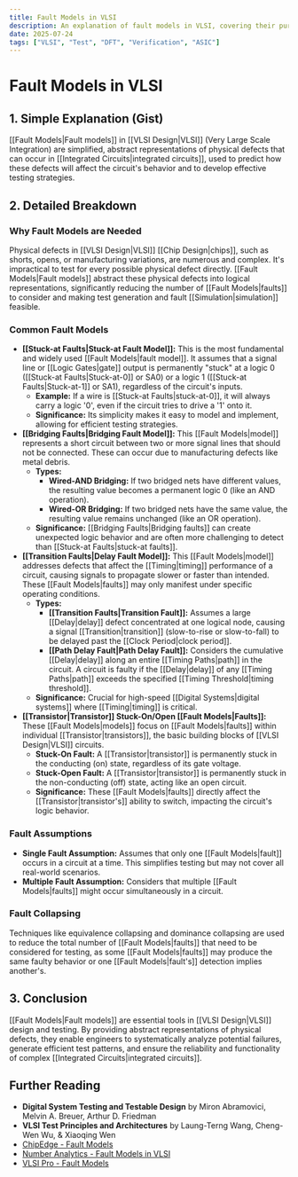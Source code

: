 ```yaml
---
title: Fault Models in VLSI
description: An explanation of fault models in VLSI, covering their purpose, common types (stuck-at, bridging, delay), and fault assumptions.
date: 2025-07-24
tags: ["VLSI", "Test", "DFT", "Verification", "ASIC"]
---
```


# Fault Models in VLSI

## 1. Simple Explanation (Gist)

[[Fault Models|Fault models]] in [[VLSI Design|VLSI]] (Very Large Scale Integration) are simplified, abstract representations of physical defects that can occur in [[Integrated Circuits|integrated circuits]], used to predict how these defects will affect the circuit's behavior and to develop effective testing strategies.

## 2. Detailed Breakdown

### Why Fault Models are Needed

Physical defects in [[VLSI Design|VLSI]] [[Chip Design|chips]], such as shorts, opens, or manufacturing variations, are numerous and complex. It's impractical to test for every possible physical defect directly. [[Fault Models|Fault models]] abstract these physical defects into logical representations, significantly reducing the number of [[Fault Models|faults]] to consider and making test generation and fault [[Simulation|simulation]] feasible.

### Common Fault Models

*   **[[Stuck-at Faults|Stuck-at Fault Model]]:** This is the most fundamental and widely used [[Fault Models|fault model]]. It assumes that a signal line or [[Logic Gates|gate]] output is permanently "stuck" at a logic 0 ([[Stuck-at Faults|Stuck-at-0]] or SA0) or a logic 1 ([[Stuck-at Faults|Stuck-at-1]] or SA1), regardless of the circuit's inputs.
    *   **Example:** If a wire is [[Stuck-at Faults|stuck-at-0]], it will always carry a logic '0', even if the circuit tries to drive a '1' onto it.
    *   **Significance:** Its simplicity makes it easy to model and implement, allowing for efficient testing strategies.
*   **[[Bridging Faults|Bridging Fault Model]]:** This [[Fault Models|model]] represents a short circuit between two or more signal lines that should not be connected. These can occur due to manufacturing defects like metal debris.
    *   **Types:**
        *   **Wired-AND Bridging:** If two bridged nets have different values, the resulting value becomes a permanent logic 0 (like an AND operation).
        *   **Wired-OR Bridging:** If two bridged nets have the same value, the resulting value remains unchanged (like an OR operation).
    *   **Significance:** [[Bridging Faults|Bridging faults]] can create unexpected logic behavior and are often more challenging to detect than [[Stuck-at Faults|stuck-at faults]].
*   **[[Transition Faults|Delay Fault Model]]:** This [[Fault Models|model]] addresses defects that affect the [[Timing|timing]] performance of a circuit, causing signals to propagate slower or faster than intended. These [[Fault Models|faults]] may only manifest under specific operating conditions.
    *   **Types:**
        *   **[[Transition Faults|Transition Fault]]:** Assumes a large [[Delay|delay]] defect concentrated at one logical node, causing a signal [[Transition|transition]] (slow-to-rise or slow-to-fall) to be delayed past the [[Clock Period|clock period]].
        *   **[[Path Delay Fault|Path Delay Fault]]:** Considers the cumulative [[Delay|delay]] along an entire [[Timing Paths|path]] in the circuit. A circuit is faulty if the [[Delay|delay]] of any [[Timing Paths|path]] exceeds the specified [[Timing Threshold|timing threshold]].
    *   **Significance:** Crucial for high-speed [[Digital Systems|digital systems]] where [[Timing|timing]] is critical.
*   **[[Transistor|Transistor]] Stuck-On/Open [[Fault Models|Faults]]:** These [[Fault Models|models]] focus on [[Fault Models|faults]] within individual [[Transistor|transistors]], the basic building blocks of [[VLSI Design|VLSI]] circuits.
    *   **Stuck-On Fault:** A [[Transistor|transistor]] is permanently stuck in the conducting (on) state, regardless of its gate voltage.
    *   **Stuck-Open Fault:** A [[Transistor|transistor]] is permanently stuck in the non-conducting (off) state, acting like an open circuit.
    *   **Significance:** These [[Fault Models|faults]] directly affect the [[Transistor|transistor's]] ability to switch, impacting the circuit's logic behavior.

### Fault Assumptions

*   **Single Fault Assumption:** Assumes that only one [[Fault Models|fault]] occurs in a circuit at a time. This simplifies testing but may not cover all real-world scenarios.
*   **Multiple Fault Assumption:** Considers that multiple [[Fault Models|faults]] might occur simultaneously in a circuit.

### Fault Collapsing

Techniques like equivalence collapsing and dominance collapsing are used to reduce the total number of [[Fault Models|faults]] that need to be considered for testing, as some [[Fault Models|faults]] may produce the same faulty behavior or one [[Fault Models|fault's]] detection implies another's.

## 3. Conclusion

[[Fault Models|Fault models]] are essential tools in [[VLSI Design|VLSI]] design and testing. By providing abstract representations of physical defects, they enable engineers to systematically analyze potential failures, generate efficient test patterns, and ensure the reliability and functionality of complex [[Integrated Circuits|integrated circuits]].

## Further Reading

*   **Digital System Testing and Testable Design** by Miron Abramovici, Melvin A. Breuer, Arthur D. Friedman
*   **VLSI Test Principles and Architectures** by Laung-Terng Wang, Cheng-Wen Wu, & Xiaoqing Wen
*   [ChipEdge - Fault Models](https://chipedge.com/fault-models/)
*   [Number Analytics - Fault Models in VLSI](https://numberanalytics.com/blog/fault-models-in-vlsi/)
*   [VLSI Pro - Fault Models](https://vlsi.pro/fault-models/)